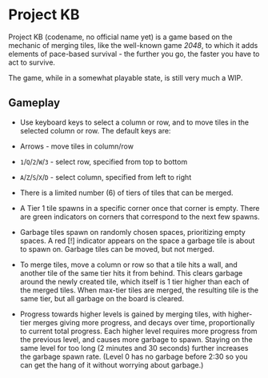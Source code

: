 # Project KB

Project KB (codename, no official name yet) is a game based on the mechanic of merging tiles, like the well-known game *2048*, to which it adds elements of pace-based survival - the further you go, the faster you have to act to survive.

The game, while in a somewhat playable state, is still very much a WIP.

## Gameplay

- Use keyboard keys to select a column or row, and to move tiles in the selected column or row. The default keys are:
 - Arrows - move tiles in column/row
 - `1`/`Q`/`2`/`W`/`3` - select row, specified from top to bottom
 - `A`/`Z`/`S`/`X`/`D` - select column, specified from left to right

- There is a limited number (6) of tiers of tiles that can be merged.

- A Tier 1 tile spawns in a specific corner once that corner is empty. There are green indicators on corners that correspond to the next few spawns.

- Garbage tiles spawn on randomly chosen spaces, prioritizing empty spaces. A red \[!\] indicator appears on the space a garbage tile is about to spawn on. Garbage tiles can be moved, but not merged.

- To merge tiles, move a column or row so that a tile hits a wall, and another tile of the same tier hits it from behind. This clears garbage around the newly created tile, which itself is 1 tier higher than each of the merged tiles. When max-tier tiles are merged, the resulting tile is the same tier, but all garbage on the board is cleared.

- Progress towards higher levels is gained by merging tiles, with higher-tier merges giving more progress, and decays over time, proportionally to current total progress. Each higher level requires more progress from the previous level, and causes more garbage to spawn. Staying on the same level for too long (2 minutes and 30 seconds) further increases the garbage spawn rate. (Level 0 has no garbage before 2:30 so you can get the hang of it without worrying about garbage.)
